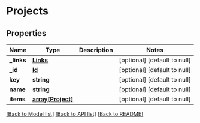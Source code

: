 # Projects

## Properties
Name | Type | Description | Notes
------------ | ------------- | ------------- | -------------
**_links** | [**Links**](Links.md) |  | [optional] [default to null]
**_id** | [**Id**](Id.md) |  | [optional] [default to null]
**key** | **string** |  | [optional] [default to null]
**name** | **string** |  | [optional] [default to null]
**items** | [**array[Project]**](Project.md) |  | [optional] [default to null]

[[Back to Model list]](../README.md#documentation-for-models) [[Back to API list]](../README.md#documentation-for-api-endpoints) [[Back to README]](../README.md)


